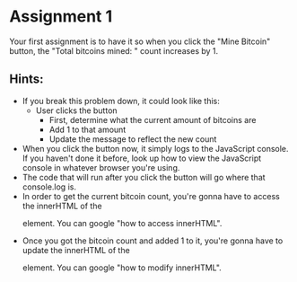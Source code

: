 # Assignment 1

Your first assignment is to have it so when you click the "Mine Bitcoin" button, the "Total bitcoins mined: " count increases by 1.

## Hints:

- If you break this problem down, it could look like this:
  - User clicks the button
    - First, determine what the current amount of bitcoins are
    - Add 1 to that amount
    - Update the message to reflect the new count
- When you click the button now, it simply logs to the JavaScript console. If you haven't done it before, look up how to view the JavaScript console in whatever browser you're using.
- The code that will run after you click the button will go where that console.log is.
- In order to get the current bitcoin count, you're gonna have to access the innerHTML of the <p> element. You can google "how to access innerHTML".
- Once you got the bitcoin count and added 1 to it, you're gonna have to update the innerHTML of the <p> element. You can google "how to modify innerHTML".
